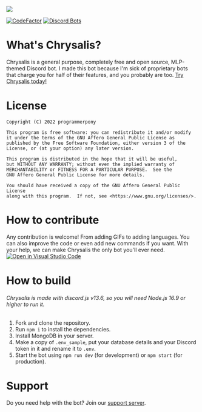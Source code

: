 [![](https://chrysalis.programmerpony.com/images/preview.png)](https://chrysalis.programmerpony.com/)

[![CodeFactor](https://www.codefactor.io/repository/github/programmer-pony/chrysalis/badge)](https://www.codefactor.io/repository/github/programmer-pony/chrysalis)
[![Discord Bots](https://top.gg/api/widget/status/797161820594634762.svg?noavatar=true)](https://discord.gg/Vj2jYQKaJP)

# What's Chrysalis?
Chrysalis is a general purpose, completely free and open source, MLP-themed Discord bot. I made this bot because I'm sick of proprietary bots that charge you for half of their features, and you probably are too. [Try Chrysalis today!](https://discord.com/api/oauth2/authorize?client_id=797161820594634762&permissions=8&scope=bot%20applications.commands)

# License
```
Copyright (C) 2022 programmerpony

This program is free software: you can redistribute it and/or modify
it under the terms of the GNU Affero General Public License as
published by the Free Software Foundation, either version 3 of the
License, or (at your option) any later version.

This program is distributed in the hope that it will be useful,
but WITHOUT ANY WARRANTY; without even the implied warranty of
MERCHANTABILITY or FITNESS FOR A PARTICULAR PURPOSE.  See the
GNU Affero General Public License for more details.

You should have received a copy of the GNU Affero General Public License
along with this program.  If not, see <https://www.gnu.org/licenses/>.
```

# How to contribute
Any contribution is welcome! From adding GIFs to adding languages. You can also improve the code or even add new commands if you want. With your help, we can make Chrysalis the only bot you'll ever need. [![Open in Visual Studio Code](https://open.vscode.dev/badges/open-in-vscode.svg)](https://open.vscode.dev/programmer-pony/Chrysalis)

# How to build

###### Chrysalis is made with discord.js v13.6, so you will need Node.js 16.9 or higher to run it.

1. Fork and clone the repository.
2. Run `npm i` to install the dependencies.
3. Install MongoDB in your server.
4. Make a copy of `.env_sample`, put your database details and your Discord token in it and rename it to `.env`.
5. Start the bot using `npm run dev` (for development) or `npm start` (for production).

# Support
Do you need help with the bot? Join our [support server](https://discord.gg/Vj2jYQKaJP).
